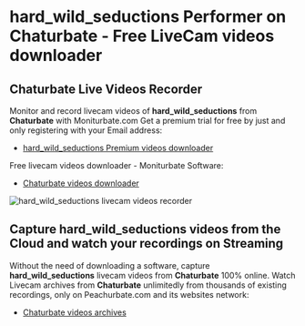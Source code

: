 # hard_wild_seductions Performer on Chaturbate - Free LiveCam videos downloader

## Chaturbate Live Videos Recorder

Monitor and record livecam videos of **hard_wild_seductions** from **Chaturbate** with Moniturbate.com
Get a premium trial for free by just and only registering with your Email address:
* [hard_wild_seductions Premium videos downloader](https://moniturbate.com/request-demo-licence-key.html)

Free livecam videos downloader - Moniturbate Software:
* [Chaturbate videos downloader](https://moniturbate.com/moniturbate-download-software.html)

![hard_wild_seductions livecam videos recorder](https://peachurnet.com/templates/moniturbate-software.png)


## Capture hard_wild_seductions videos from the Cloud and watch your recordings on Streaming

Without the need of downloading a software, capture **hard_wild_seductions** livecam videos from **Chaturbate** 100% online.
Watch Livecam archives from **Chaturbate** unlimitedly from thousands of existing recordings, only on Peachurbate.com and its websites network:
* [Chaturbate videos archives](https://peachurnet.com/)